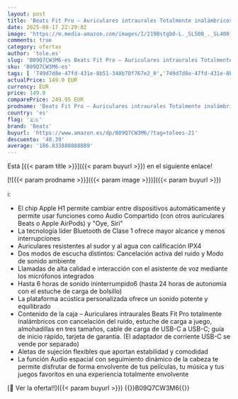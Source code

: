 ```yaml
---
layout: post
title: 'Beats Fit Pro – Auriculares intraurales Totalmente inalámbricos con cancelación del Ruido – compatibles con Apple y Android  Class 1 Bluetooth®  calificación IPX4  micrófono Integrado – Blanco'
date: 2025-08-17 22:29:02
image: 'https://m.media-amazon.com/images/I/219BstgbO-L._SL500_._SL400_.jpg'
comments: true
category: ofertas
author: 'tole.es'
slug: 'B09Q7CW3M6-es Beats Fit Pro – Auriculares intraurales Totalmente...'
sku: 'B09Q7CW3M6-es'
tags: [ '749d7d8e-47fd-431e-8b51-348b70f767e2_0','749d7d8e-47fd-431e-8b51-348b70f767e2_601','749d7d8e-47fd-431e-8b51-348b70f767e2_9001','749d7d8e-47fd-431e-8b51-348b70f767e2_9801','Apple','Arborist Merchandising Root','Auriculares para equipo de audio','Auriculares y accesorios','Beats','Electrónica','Self Service','Special Features Stores','Wireless Category page - Wearables','android','beats','🇪🇸', ]
actualPrice: 149.0 EUR
currency: EUR
price: 149.0
comparePrice: 249.95 EUR
prodname: 'Beats Fit Pro – Auriculares intraurales Totalmente inalámbricos con cancelación del Ruido – compatibles con Apple y Android  Class 1 Bluetooth®  calificación IPX4  micrófono Integrado – Blanco'
country: 'es'
flag: '🇪🇸'
brand: 'Beats'
buyurl: 'https://www.amazon.es/dp/B09Q7CW3M6/?tag=tolees-21'
descuento: '40.39'
average: '186.833888888889'
---
```


Está [{{< param title >}}]({{< param buyurl >}}) en el siguiente enlace!

[![{{< param prodname >}}]({{< param image >}})]({{< param buyurl >}})

ℹ️:

- El chip Apple H1 permite cambiar entre dispositivos automáticamente y permite usar funciones como Audio Compartido (con otros auriculares Beats o Apple AirPods) y "Oye, Siri"
- La tecnología líder Bluetooth de Clase 1 ofrece mayor alcance y menos interrupciones
- Auriculares resistentes al sudor y al agua con calificación IPX4
- Dos modos de escucha distintos: Cancelación activa del ruido y Modo de sonido ambiente
- Llamadas de alta calidad e interacción con el asistente de voz mediante los micrófonos integrados
- Hasta 6 horas de sonido ininterrumpido6 (hasta 24 horas de autonomía con el estuche de carga de bolsillo)
- La plataforma acústica personalizada ofrece un sonido potente y equilibrado
- Contenido de la caja – Auriculares intraurales Beats Fit Pro totalmente inalámbricos con cancelación del ruido, estuche de carga a juego, almohadillas en tres tamaños, cable de carga de USB-C a USB-C; guía de inicio rápido, tarjeta de garantía. (El adaptador de corriente USB-C se vende por separado)
- Aletas de sujeción flexibles que aportan estabilidad y comodidad
- La función Audio espacial con seguimiento dinámico de la cabeza te permite disfrutar de forma envolvente de tus películas, tu música y tus juegos favoritos en una experiencia totalmente envolvente

[🛒 Ver la oferta!!]({{< param buyurl >}})
{{<world>}}B09Q7CW3M6{{</world>}}
